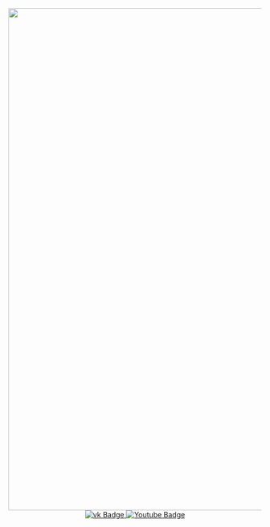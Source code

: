 <div id="header" align="center">
     <img src="https://media.giphy.com/media/J6KcCACi5S8gw/giphy.gif" width="1000"/>
</div>
<div id="badges" align="center">
  <a href="https://vk.com/dima_chonia">
    <img src="https://img.shields.io/badge/Вконтакте-blue?style=for-the-badge&logo=VK&logoColor=white" alt="vk Badge"/>
  </a>
  <a href="https://www.youtube.com/channel/UCOROXEeHufwNmPdNGHTCOmQ">
    <img src="https://img.shields.io/badge/YouTube-red?style=for-the-badge&logo=youtube&logoColor=white" alt="Youtube Badge"/>
  </a>
</div>
<div id="viewprof" align="center">
  <img src="https://komarev.com/ghpvc/?username= choniash&style=flat-square&color=blue" alt=""/>
</div>


